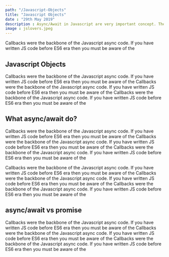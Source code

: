 ```yaml
---
path: "/Javascript-Objects"
title: "Javascript Objects"
date : "29th May 2019"
description : Async/Await in Javascript are very important concept. They help us in writing As
image : jslovers.jpeg
---
```



Callbacks were the backbone of the Javascript async code. If you have written JS code before ES6 era then you must be aware of the 

## Javascript Objects
Callbacks were the backbone of the Javascript async code. If you have written JS code before ES6 era then you must be aware of the Callbacks were the backbone of the Javascript async code. If you have written JS code before ES6 era then you must be aware of the Callbacks were the backbone of the Javascript async code. If you have written JS code before ES6 era then you must be aware of the

## What async/await do?
Callbacks were the backbone of the Javascript async code. If you have written JS code before ES6 era then you must be aware of the Callbacks were the backbone of the Javascript async code. If you have written JS code before ES6 era then you must be aware of the Callbacks were the backbone of the Javascript async code. If you have written JS code before ES6 era then you must be aware of the

Callbacks were the backbone of the Javascript async code. If you have written JS code before ES6 era then you must be aware of the Callbacks were the backbone of the Javascript async code. If you have written JS code before ES6 era then you must be aware of the Callbacks were the backbone of the Javascript async code. If you have written JS code before ES6 era then you must be aware of the

## async/await vs promise
Callbacks were the backbone of the Javascript async code. If you have written JS code before ES6 era then you must be aware of the Callbacks were the backbone of the Javascript async code. If you have written JS code before ES6 era then you must be aware of the Callbacks were the backbone of the Javascript async code. If you have written JS code before ES6 era then you must be aware of the
